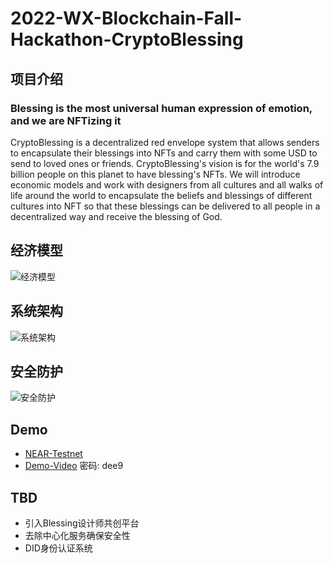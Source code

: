 # 2022-WX-Blockchain-Fall-Hackathon-CryptoBlessing

## 项目介绍

### Blessing is the most universal human expression of emotion, and we are NFTizing it

CryptoBlessing is a decentralized red envelope system that allows senders to encapsulate their blessings into NFTs and carry them with some USD to send to loved ones or friends. CryptoBlessing's vision is for the world's 7.9 billion people on this planet to have blessing's NFTs. We will introduce economic models and work with designers from all cultures and all walks of life around the world to encapsulate the beliefs and blessings of different cultures into NFT so that these blessings can be delivered to all people in a decentralized way and receive the blessing of God.

## 经济模型

![经济模型](https://ewr1.vultrobjects.com/crypto-blessing/hackthon/wx2022/economics.jpg)

## 系统架构

![系统架构](https://ewr1.vultrobjects.com/crypto-blessing/hackthon/wx2022/infrustructrue.jpg)

## 安全防护

![安全防护](https://ewr1.vultrobjects.com/crypto-blessing/hackthon/wx2022/Security.jpg)

## Demo

* [NEAR-Testnet](https://near-test.cryptoblessing.app/)
* [Demo-Video](https://pan.baidu.com/s/1oqXLA5nxYWfsz5ciPFpLyA) 密码: dee9

## TBD

* 引入Blessing设计师共创平台
* 去除中心化服务确保安全性
* DID身份认证系统
